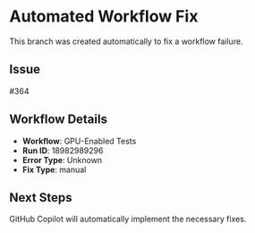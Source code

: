 # Automated Workflow Fix

This branch was created automatically to fix a workflow failure.

## Issue

#364

## Workflow Details

- **Workflow**: GPU-Enabled Tests
- **Run ID**: 18982989296
- **Error Type**: Unknown
- **Fix Type**: manual

## Next Steps

GitHub Copilot will automatically implement the necessary fixes.
